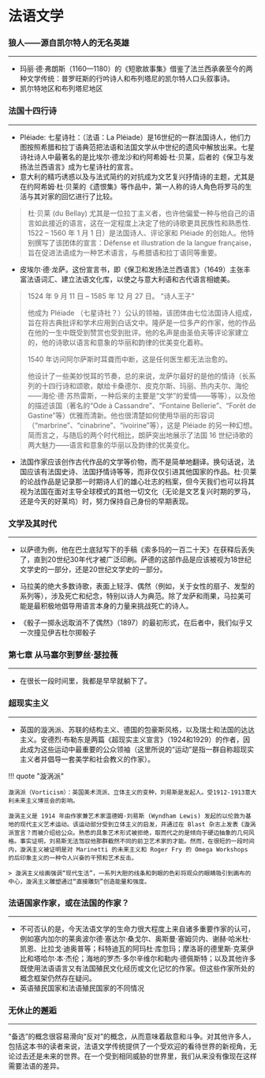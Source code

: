 # 法语文学


### 狼人——源自凯尔特人的无名英雄
-----
 
- 玛丽·德·弗朗斯（1160—1180）的《短歌故事集》借鉴了法兰西承袭至今的两种文学传统：普罗旺斯的行吟诗人和布列塔尼的凯尔特人口头叙事诗。
- 凯尔特地区和布列塔尼地区


### 法国十四行诗
---
 

- Pléiade: 七星诗社：（法语：La Pléiade）是16世纪的一群法国诗人，他们力图按照希腊和拉丁语典范把法语和法国文学从中世纪的遗风中解放出来。七星诗社诗人中最著名的是比埃尔·德龙沙和约阿希姆·杜·贝莱，后者的《保卫与发扬法兰西语言》成为七星诗社的宣言。
- 意大利的精巧诱惑以及与法式简约的对抗成为文艺复兴抒情诗的主题，尤其是在约阿希姆·杜·贝莱的《遗恨集》等作品中，第一人称的诗人角色将罗马的生活与其对家的回忆进行了比较。
 
> 杜·贝莱 (du Bellay) 尤其是一位拉丁主义者，也许他偏爱一种与他自己的语言如此接近的语言，这在一定程度上决定了他的诗歌更具民族性和熟悉性.
> 1522 – 1560 年 1 月 1 日）是法国诗人、评论家和 Pléiade 的创始人。他特别撰写了该团体的宣言：Défense et illustration de la langue française，旨在促进法语成为一种艺术语言，与希腊语和拉丁语同等重要。
 
- 皮埃尔·德·龙萨。这份宣言书，即《保卫和发扬法兰西语言》（1649）主张丰富法语词汇、建立法语文化库，以使之与意大利语和古代语言相媲美。
> 1524 年 9 月 11 日 – 1585 年 12 月 27 日。 “诗人王子”
>
> 他成为 Pléiade （七星诗社？）公认的领袖，该团体由七位法国诗人组成，旨在将古典批评和学术应用到白话文中。隆萨是一位多产的作家，他的作品在他的一生中既受到赞赏也受到批评。他的名声是由圣伯夫等评论家建立的，他的诗歌以语言和意象的华丽和韵律的优美变化着称。
>
> 1540 年访问阿尔萨斯时耳聋而中断，这是任何医生都无法治愈的。
>
> 他设计了一些美妙悦耳的节奏，总的来说，龙萨尔最好的是他的情诗（长系列的十四行诗和颂歌，献给卡桑德尔、皮克尔斯、玛丽、热内夫尔、海伦——海伦·德·苏热雷斯，一种后来的主要是“文学”的爱情——等等），以及他的描述该国（著名的“Ode à Cassandre”、“Fontaine Bellerie”、“Forêt de Gastine”等）优雅而清新。他也很清楚如何使用华丽的形容词（“marbrine”、“cinabrine”、“ivoirine”等），这是 Pléiade 的另一种幻想。简而言之，与随后的两个时代相比，朗萨突出地展示了法国 16 世纪诗歌的两大魅力——语言和意象的华丽以及韵律的优美变化。
 
- 法国作家应该创作古代作品的文学等价物，而不是简单地翻译。换句话说，法国应该有法国史诗、法国抒情诗等等，而非仅仅引进其他国家的作品。杜·贝莱的论战作品是记录那一时期诗人们的雄心壮志的档案，但今天我们也可以将其视为法国在面对主导全球模式的其他一切文化（无论是文艺复兴时期的罗马，还是今天的好莱坞）时，努力保持自己身份的早期表现。
 
### 文学及其时代
----
 
- 以萨德为例，他在巴士底狱写下的手稿《索多玛的一百二十天》在获释后丢失了，直到20世纪30年代才被广泛印刷。萨德的这部作品是应该被视为18世纪文学史的一部分，还是20世纪文学史的一部分。
 
- 马拉美的绝大多数诗歌，表面上轻浮、偶然（例如，关于女性的扇子、发型的系列等），涉及死亡和纪念，特别以诗人为典范。除了龙萨和雨果，马拉美可能是最积极地倡导用语言本身的力量来挑战死亡的诗人。
 
 
- 《骰子一掷永远取消不了偶然》（1897）的最初形式，在后者中，我们似乎又一次撞见伊吉杜尔掷骰子
 
### 第七章 从马塞尔到萝丝·瑟拉薇
----
 
- 在很长一段时间里，我都是早早就躺下了。
 
### 超现实主义
----

 
- 英国的漩涡派、苏联的结构主义、德国的包豪斯风格，以及瑞士和法国的达达主义。安德烈·布勒东是两篇《超现实主义宣言》（1924和1929）的作者，因此成为这些运动中最重要的公众领袖（这里所说的“运动”是指一群自称超现实主义者并倡导一套美学和社会教义的作家）。

!!! quote "漩涡派"

    漩涡派（Vorticism）：英国美术流派、立体主义的变种，刘易斯是发起人。受1912-1913意大利未来主义博览会的影响。
    
    漩涡主义是 1914 年由作家兼艺术家温德姆·刘易斯 (Wyndham Lewis) 发起的以伦敦为基地的现代主义艺术运动。该运动部分受到立体主义的启发，并通过在 Blast 杂志上发表《漩涡派宣言？而被介绍给公众。熟悉的具象艺术形式被拒绝，取而代之的是倾向于硬边抽象的几何风格。事实证明，刘易斯无法驾驭他那群截然不同的前卫艺术家的才能。然而，在很短的一段时间内，漩涡主义被证明是对 Marinetti 的未来主义和 Roger Fry 的 Omega Workshops 的后印象主义的一种令人兴奋的干预和艺术反击。

    > 漩涡主义绘画强调“现代生活”，一系列大胆的线条和刺眼的色彩将观众的眼睛吸引到画布的中心，漩涡主义雕塑通过“直接雕刻”创造能量和强度。


### 法语国家作家，或在法国的作家？
-----
 
- 不可否认的是，今天法语文学的生命力很大程度上来自诸多重要作家的认可，例如塞内加尔的莱奥波尔德·塞达尔·桑戈尔、奥斯曼·塞姆贝内、谢赫·哈米杜·凯恩、比拉戈·迪奥普等；科特迪瓦的阿玛杜·库忽玛；摩洛哥的德里斯·克莱伊比和塔哈尔·本·杰伦；海地的罗杰·多尔辛维尔和勒内·德佩斯特；以及其他许多既使用法语语言又有法国殖民文化经历或文化记忆的作家。但这些作家所处的概念框架仍然存在疑问。
- 英语殖民国家和法语殖民国家的不同情况

 
### 无休止的邂逅
----
 
“备选”的概念很容易滑向“反对”的概念，从而意味着敌意和斗争。对其他许多人，包括这本书的读者来说，法语文学传统提供了一个受欢迎的看待世界的新视角，无论过去还是未来的世界。在一个受到相同威胁的世界里，我们从来没有像现在这样需要法语的差异。
